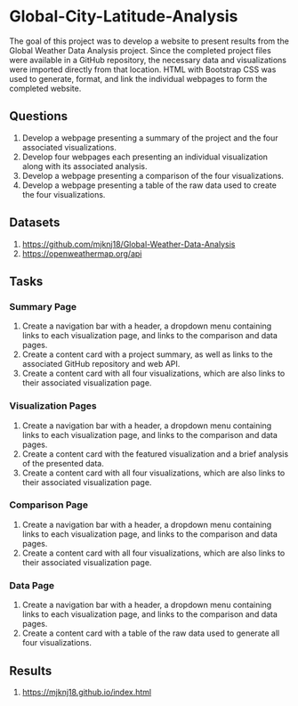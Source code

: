 # Global-City-Latitude-Analysis

The goal of this project was to develop a website to present results from the Global Weather Data Analysis project. Since the completed project files were available in a GitHub repository, the necessary data and visualizations were imported directly from that location. HTML with Bootstrap CSS was used to generate, format, and link the individual webpages to form the completed website.

## Questions

1. Develop a webpage presenting a summary of the project and the four associated visualizations.
2. Develop four webpages each presenting an individual visualization along with its associated analysis.
3. Develop a webpage presenting a comparison of the four visualizations.
4. Develop a webpage presenting a table of the raw data used to create the four visualizations.

## Datasets

1. https://github.com/mjknj18/Global-Weather-Data-Analysis
2. https://openweathermap.org/api

## Tasks

### Summary Page

1. Create a navigation bar with a header, a dropdown menu containing links to each visualization page, and links to the comparison and data pages.
2. Create a content card with a project summary, as well as links to the associated GitHub repository and web API. 
3. Create a content card with all four visualizations, which are also links to their associated visualization page.

### Visualization Pages

1. Create a navigation bar with a header, a dropdown menu containing links to each visualization page, and links to the comparison and data pages.
2. Create a content card with the featured visualization and a brief analysis of the presented data.
3. Create a content card with all four visualizations, which are also links to their associated visualization page.

### Comparison Page

1. Create a navigation bar with a header, a dropdown menu containing links to each visualization page, and links to the comparison and data pages.
2. Create a content card with all four visualizations, which are also links to their associated visualization page.

### Data Page

1. Create a navigation bar with a header, a dropdown menu containing links to each visualization page, and links to the comparison and data pages.
2. Create a content card with a table of the raw data used to generate all four visualizations.

## Results

1. https://mjknj18.github.io/index.html